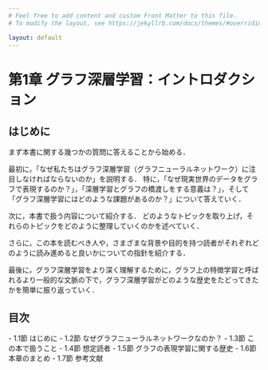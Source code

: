 ```yaml
---
# Feel free to add content and custom Front Matter to this file.
# To modify the layout, see https://jekyllrb.com/docs/themes/#overriding-theme-defaults

layout: default
---
```

<h1>第1章 グラフ深層学習：イントロダクション</h1>

<h2>はじめに</h2>
まず本書に関する幾つかの質問に答えることから始める．

最初に，「なぜ私たちはグラフ深層学習（グラフニューラルネットワーク）に注目しなければならないのか」を説明する．
特に，「なぜ現実世界のデータをグラフで表現するのか？」，「深層学習とグラフの橋渡しをする意義は？」，そして「グラフ深層学習にはどのような課題があるのか？」について答えていく．

次に，本書で扱う内容について紹介する．
どのようなトピックを取り上げ，それらのトピックをどのように整理していくのかを述べていく．

さらに，この本を読むべき人や，さまざまな背景や目的を持つ読者がそれぞれどのように読み進めると良いかについての指針を紹介する．

最後に，グラフ深層学習をより深く理解するために，グラフ上の特徴学習と呼ばれるより一般的な文脈の下で，グラフ深層学習がどのような歴史をたどってきたかを簡単に振り返っていく．

<h2>目次</h2>
- 1.1節 はじめに
- 1.2節 なぜグラフニューラルネットワークなのか？
- 1.3節 この本で扱うこと
- 1.4節 想定読者
- 1.5節 グラフの表現学習に関する歴史
- 1.6節 本章のまとめ
- 1.7節 参考文献
